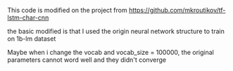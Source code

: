 This code is modified on the project from https://github.com/mkroutikov/tf-lstm-char-cnn

the basic modified is that I used the origin neural network structure to train on 1b-lm dataset

Maybe when i change the vocab and vocab_size = 100000, the original parameters cannot word well and they didn't converge 
